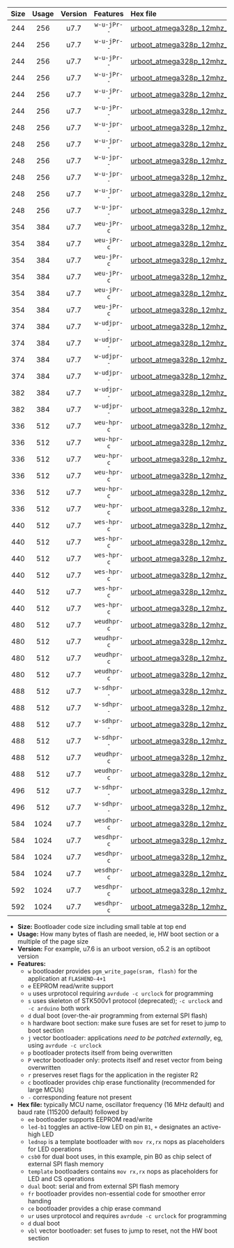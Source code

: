 |Size|Usage|Version|Features|Hex file|
|:-:|:-:|:-:|:-:|:--|
|244|256|u7.7|`w-u-jPr--`|[urboot_atmega328p_12mhz_19200bps_led+b1_ur_vbl.hex](https://raw.githubusercontent.com/stefanrueger/urboot.hex/main/mcus/atmega328p/fcpu_12mhz/19200_bps/urboot_atmega328p_12mhz_19200bps_led+b1_ur_vbl.hex)|
|244|256|u7.7|`w-u-jPr--`|[urboot_atmega328p_12mhz_19200bps_led+b5_ur_vbl.hex](https://raw.githubusercontent.com/stefanrueger/urboot.hex/main/mcus/atmega328p/fcpu_12mhz/19200_bps/urboot_atmega328p_12mhz_19200bps_led+b5_ur_vbl.hex)|
|244|256|u7.7|`w-u-jPr--`|[urboot_atmega328p_12mhz_19200bps_led+d5_ur_vbl.hex](https://raw.githubusercontent.com/stefanrueger/urboot.hex/main/mcus/atmega328p/fcpu_12mhz/19200_bps/urboot_atmega328p_12mhz_19200bps_led+d5_ur_vbl.hex)|
|244|256|u7.7|`w-u-jPr--`|[urboot_atmega328p_12mhz_19200bps_led-b1_ur_vbl.hex](https://raw.githubusercontent.com/stefanrueger/urboot.hex/main/mcus/atmega328p/fcpu_12mhz/19200_bps/urboot_atmega328p_12mhz_19200bps_led-b1_ur_vbl.hex)|
|244|256|u7.7|`w-u-jPr--`|[urboot_atmega328p_12mhz_19200bps_led-d5_ur_vbl.hex](https://raw.githubusercontent.com/stefanrueger/urboot.hex/main/mcus/atmega328p/fcpu_12mhz/19200_bps/urboot_atmega328p_12mhz_19200bps_led-d5_ur_vbl.hex)|
|244|256|u7.7|`w-u-jPr--`|[urboot_atmega328p_12mhz_19200bps_lednop_ur_vbl.hex](https://raw.githubusercontent.com/stefanrueger/urboot.hex/main/mcus/atmega328p/fcpu_12mhz/19200_bps/urboot_atmega328p_12mhz_19200bps_lednop_ur_vbl.hex)|
|248|256|u7.7|`w-u-jpr--`|[urboot_atmega328p_12mhz_19200bps_led+b1_fr_ur_vbl.hex](https://raw.githubusercontent.com/stefanrueger/urboot.hex/main/mcus/atmega328p/fcpu_12mhz/19200_bps/urboot_atmega328p_12mhz_19200bps_led+b1_fr_ur_vbl.hex)|
|248|256|u7.7|`w-u-jpr--`|[urboot_atmega328p_12mhz_19200bps_led+b5_fr_ur_vbl.hex](https://raw.githubusercontent.com/stefanrueger/urboot.hex/main/mcus/atmega328p/fcpu_12mhz/19200_bps/urboot_atmega328p_12mhz_19200bps_led+b5_fr_ur_vbl.hex)|
|248|256|u7.7|`w-u-jpr--`|[urboot_atmega328p_12mhz_19200bps_led+d5_fr_ur_vbl.hex](https://raw.githubusercontent.com/stefanrueger/urboot.hex/main/mcus/atmega328p/fcpu_12mhz/19200_bps/urboot_atmega328p_12mhz_19200bps_led+d5_fr_ur_vbl.hex)|
|248|256|u7.7|`w-u-jpr--`|[urboot_atmega328p_12mhz_19200bps_led-b1_fr_ur_vbl.hex](https://raw.githubusercontent.com/stefanrueger/urboot.hex/main/mcus/atmega328p/fcpu_12mhz/19200_bps/urboot_atmega328p_12mhz_19200bps_led-b1_fr_ur_vbl.hex)|
|248|256|u7.7|`w-u-jpr--`|[urboot_atmega328p_12mhz_19200bps_led-d5_fr_ur_vbl.hex](https://raw.githubusercontent.com/stefanrueger/urboot.hex/main/mcus/atmega328p/fcpu_12mhz/19200_bps/urboot_atmega328p_12mhz_19200bps_led-d5_fr_ur_vbl.hex)|
|248|256|u7.7|`w-u-jpr--`|[urboot_atmega328p_12mhz_19200bps_lednop_fr_ur_vbl.hex](https://raw.githubusercontent.com/stefanrueger/urboot.hex/main/mcus/atmega328p/fcpu_12mhz/19200_bps/urboot_atmega328p_12mhz_19200bps_lednop_fr_ur_vbl.hex)|
|354|384|u7.7|`weu-jPr-c`|[urboot_atmega328p_12mhz_19200bps_ee_led+b1_fr_ce_ur_vbl.hex](https://raw.githubusercontent.com/stefanrueger/urboot.hex/main/mcus/atmega328p/fcpu_12mhz/19200_bps/urboot_atmega328p_12mhz_19200bps_ee_led+b1_fr_ce_ur_vbl.hex)|
|354|384|u7.7|`weu-jPr-c`|[urboot_atmega328p_12mhz_19200bps_ee_led+b5_fr_ce_ur_vbl.hex](https://raw.githubusercontent.com/stefanrueger/urboot.hex/main/mcus/atmega328p/fcpu_12mhz/19200_bps/urboot_atmega328p_12mhz_19200bps_ee_led+b5_fr_ce_ur_vbl.hex)|
|354|384|u7.7|`weu-jPr-c`|[urboot_atmega328p_12mhz_19200bps_ee_led+d5_fr_ce_ur_vbl.hex](https://raw.githubusercontent.com/stefanrueger/urboot.hex/main/mcus/atmega328p/fcpu_12mhz/19200_bps/urboot_atmega328p_12mhz_19200bps_ee_led+d5_fr_ce_ur_vbl.hex)|
|354|384|u7.7|`weu-jPr-c`|[urboot_atmega328p_12mhz_19200bps_ee_led-b1_fr_ce_ur_vbl.hex](https://raw.githubusercontent.com/stefanrueger/urboot.hex/main/mcus/atmega328p/fcpu_12mhz/19200_bps/urboot_atmega328p_12mhz_19200bps_ee_led-b1_fr_ce_ur_vbl.hex)|
|354|384|u7.7|`weu-jPr-c`|[urboot_atmega328p_12mhz_19200bps_ee_led-d5_fr_ce_ur_vbl.hex](https://raw.githubusercontent.com/stefanrueger/urboot.hex/main/mcus/atmega328p/fcpu_12mhz/19200_bps/urboot_atmega328p_12mhz_19200bps_ee_led-d5_fr_ce_ur_vbl.hex)|
|354|384|u7.7|`weu-jPr-c`|[urboot_atmega328p_12mhz_19200bps_ee_lednop_fr_ce_ur_vbl.hex](https://raw.githubusercontent.com/stefanrueger/urboot.hex/main/mcus/atmega328p/fcpu_12mhz/19200_bps/urboot_atmega328p_12mhz_19200bps_ee_lednop_fr_ce_ur_vbl.hex)|
|374|384|u7.7|`w-udjpr--`|[urboot_atmega328p_12mhz_19200bps_led+b1_csb0_dual_ur_vbl.hex](https://raw.githubusercontent.com/stefanrueger/urboot.hex/main/mcus/atmega328p/fcpu_12mhz/19200_bps/urboot_atmega328p_12mhz_19200bps_led+b1_csb0_dual_ur_vbl.hex)|
|374|384|u7.7|`w-udjpr--`|[urboot_atmega328p_12mhz_19200bps_led+d5_csb0_dual_ur_vbl.hex](https://raw.githubusercontent.com/stefanrueger/urboot.hex/main/mcus/atmega328p/fcpu_12mhz/19200_bps/urboot_atmega328p_12mhz_19200bps_led+d5_csb0_dual_ur_vbl.hex)|
|374|384|u7.7|`w-udjpr--`|[urboot_atmega328p_12mhz_19200bps_led-b1_csb0_dual_ur_vbl.hex](https://raw.githubusercontent.com/stefanrueger/urboot.hex/main/mcus/atmega328p/fcpu_12mhz/19200_bps/urboot_atmega328p_12mhz_19200bps_led-b1_csb0_dual_ur_vbl.hex)|
|374|384|u7.7|`w-udjpr--`|[urboot_atmega328p_12mhz_19200bps_led-d5_csb0_dual_ur_vbl.hex](https://raw.githubusercontent.com/stefanrueger/urboot.hex/main/mcus/atmega328p/fcpu_12mhz/19200_bps/urboot_atmega328p_12mhz_19200bps_led-d5_csb0_dual_ur_vbl.hex)|
|382|384|u7.7|`w-udjpr--`|[urboot_atmega328p_12mhz_19200bps_led+b1_csd5_dual_ur_vbl.hex](https://raw.githubusercontent.com/stefanrueger/urboot.hex/main/mcus/atmega328p/fcpu_12mhz/19200_bps/urboot_atmega328p_12mhz_19200bps_led+b1_csd5_dual_ur_vbl.hex)|
|382|384|u7.7|`w-udjpr--`|[urboot_atmega328p_12mhz_19200bps_template_dual_ur_vbl.hex](https://raw.githubusercontent.com/stefanrueger/urboot.hex/main/mcus/atmega328p/fcpu_12mhz/19200_bps/urboot_atmega328p_12mhz_19200bps_template_dual_ur_vbl.hex)|
|336|512|u7.7|`weu-hpr-c`|[urboot_atmega328p_12mhz_19200bps_ee_led+b1_fr_ce_ur.hex](https://raw.githubusercontent.com/stefanrueger/urboot.hex/main/mcus/atmega328p/fcpu_12mhz/19200_bps/urboot_atmega328p_12mhz_19200bps_ee_led+b1_fr_ce_ur.hex)|
|336|512|u7.7|`weu-hpr-c`|[urboot_atmega328p_12mhz_19200bps_ee_led+b5_fr_ce_ur.hex](https://raw.githubusercontent.com/stefanrueger/urboot.hex/main/mcus/atmega328p/fcpu_12mhz/19200_bps/urboot_atmega328p_12mhz_19200bps_ee_led+b5_fr_ce_ur.hex)|
|336|512|u7.7|`weu-hpr-c`|[urboot_atmega328p_12mhz_19200bps_ee_led+d5_fr_ce_ur.hex](https://raw.githubusercontent.com/stefanrueger/urboot.hex/main/mcus/atmega328p/fcpu_12mhz/19200_bps/urboot_atmega328p_12mhz_19200bps_ee_led+d5_fr_ce_ur.hex)|
|336|512|u7.7|`weu-hpr-c`|[urboot_atmega328p_12mhz_19200bps_ee_led-b1_fr_ce_ur.hex](https://raw.githubusercontent.com/stefanrueger/urboot.hex/main/mcus/atmega328p/fcpu_12mhz/19200_bps/urboot_atmega328p_12mhz_19200bps_ee_led-b1_fr_ce_ur.hex)|
|336|512|u7.7|`weu-hpr-c`|[urboot_atmega328p_12mhz_19200bps_ee_led-d5_fr_ce_ur.hex](https://raw.githubusercontent.com/stefanrueger/urboot.hex/main/mcus/atmega328p/fcpu_12mhz/19200_bps/urboot_atmega328p_12mhz_19200bps_ee_led-d5_fr_ce_ur.hex)|
|336|512|u7.7|`weu-hpr-c`|[urboot_atmega328p_12mhz_19200bps_ee_lednop_fr_ce_ur.hex](https://raw.githubusercontent.com/stefanrueger/urboot.hex/main/mcus/atmega328p/fcpu_12mhz/19200_bps/urboot_atmega328p_12mhz_19200bps_ee_lednop_fr_ce_ur.hex)|
|440|512|u7.7|`wes-hpr-c`|[urboot_atmega328p_12mhz_19200bps_ee_led+b1_fr_ce.hex](https://raw.githubusercontent.com/stefanrueger/urboot.hex/main/mcus/atmega328p/fcpu_12mhz/19200_bps/urboot_atmega328p_12mhz_19200bps_ee_led+b1_fr_ce.hex)|
|440|512|u7.7|`wes-hpr-c`|[urboot_atmega328p_12mhz_19200bps_ee_led+b5_fr_ce.hex](https://raw.githubusercontent.com/stefanrueger/urboot.hex/main/mcus/atmega328p/fcpu_12mhz/19200_bps/urboot_atmega328p_12mhz_19200bps_ee_led+b5_fr_ce.hex)|
|440|512|u7.7|`wes-hpr-c`|[urboot_atmega328p_12mhz_19200bps_ee_led+d5_fr_ce.hex](https://raw.githubusercontent.com/stefanrueger/urboot.hex/main/mcus/atmega328p/fcpu_12mhz/19200_bps/urboot_atmega328p_12mhz_19200bps_ee_led+d5_fr_ce.hex)|
|440|512|u7.7|`wes-hpr-c`|[urboot_atmega328p_12mhz_19200bps_ee_led-b1_fr_ce.hex](https://raw.githubusercontent.com/stefanrueger/urboot.hex/main/mcus/atmega328p/fcpu_12mhz/19200_bps/urboot_atmega328p_12mhz_19200bps_ee_led-b1_fr_ce.hex)|
|440|512|u7.7|`wes-hpr-c`|[urboot_atmega328p_12mhz_19200bps_ee_led-d5_fr_ce.hex](https://raw.githubusercontent.com/stefanrueger/urboot.hex/main/mcus/atmega328p/fcpu_12mhz/19200_bps/urboot_atmega328p_12mhz_19200bps_ee_led-d5_fr_ce.hex)|
|440|512|u7.7|`wes-hpr-c`|[urboot_atmega328p_12mhz_19200bps_ee_lednop_fr_ce.hex](https://raw.githubusercontent.com/stefanrueger/urboot.hex/main/mcus/atmega328p/fcpu_12mhz/19200_bps/urboot_atmega328p_12mhz_19200bps_ee_lednop_fr_ce.hex)|
|480|512|u7.7|`weudhpr-c`|[urboot_atmega328p_12mhz_19200bps_ee_led+b1_csb0_dual_fr_ce_ur.hex](https://raw.githubusercontent.com/stefanrueger/urboot.hex/main/mcus/atmega328p/fcpu_12mhz/19200_bps/urboot_atmega328p_12mhz_19200bps_ee_led+b1_csb0_dual_fr_ce_ur.hex)|
|480|512|u7.7|`weudhpr-c`|[urboot_atmega328p_12mhz_19200bps_ee_led+d5_csb0_dual_fr_ce_ur.hex](https://raw.githubusercontent.com/stefanrueger/urboot.hex/main/mcus/atmega328p/fcpu_12mhz/19200_bps/urboot_atmega328p_12mhz_19200bps_ee_led+d5_csb0_dual_fr_ce_ur.hex)|
|480|512|u7.7|`weudhpr-c`|[urboot_atmega328p_12mhz_19200bps_ee_led-b1_csb0_dual_fr_ce_ur.hex](https://raw.githubusercontent.com/stefanrueger/urboot.hex/main/mcus/atmega328p/fcpu_12mhz/19200_bps/urboot_atmega328p_12mhz_19200bps_ee_led-b1_csb0_dual_fr_ce_ur.hex)|
|480|512|u7.7|`weudhpr-c`|[urboot_atmega328p_12mhz_19200bps_ee_led-d5_csb0_dual_fr_ce_ur.hex](https://raw.githubusercontent.com/stefanrueger/urboot.hex/main/mcus/atmega328p/fcpu_12mhz/19200_bps/urboot_atmega328p_12mhz_19200bps_ee_led-d5_csb0_dual_fr_ce_ur.hex)|
|488|512|u7.7|`w-sdhpr--`|[urboot_atmega328p_12mhz_19200bps_led+b1_csb0_dual_fr.hex](https://raw.githubusercontent.com/stefanrueger/urboot.hex/main/mcus/atmega328p/fcpu_12mhz/19200_bps/urboot_atmega328p_12mhz_19200bps_led+b1_csb0_dual_fr.hex)|
|488|512|u7.7|`w-sdhpr--`|[urboot_atmega328p_12mhz_19200bps_led+d5_csb0_dual_fr.hex](https://raw.githubusercontent.com/stefanrueger/urboot.hex/main/mcus/atmega328p/fcpu_12mhz/19200_bps/urboot_atmega328p_12mhz_19200bps_led+d5_csb0_dual_fr.hex)|
|488|512|u7.7|`w-sdhpr--`|[urboot_atmega328p_12mhz_19200bps_led-b1_csb0_dual_fr.hex](https://raw.githubusercontent.com/stefanrueger/urboot.hex/main/mcus/atmega328p/fcpu_12mhz/19200_bps/urboot_atmega328p_12mhz_19200bps_led-b1_csb0_dual_fr.hex)|
|488|512|u7.7|`w-sdhpr--`|[urboot_atmega328p_12mhz_19200bps_led-d5_csb0_dual_fr.hex](https://raw.githubusercontent.com/stefanrueger/urboot.hex/main/mcus/atmega328p/fcpu_12mhz/19200_bps/urboot_atmega328p_12mhz_19200bps_led-d5_csb0_dual_fr.hex)|
|488|512|u7.7|`weudhpr-c`|[urboot_atmega328p_12mhz_19200bps_ee_led+b1_csd5_dual_fr_ce_ur.hex](https://raw.githubusercontent.com/stefanrueger/urboot.hex/main/mcus/atmega328p/fcpu_12mhz/19200_bps/urboot_atmega328p_12mhz_19200bps_ee_led+b1_csd5_dual_fr_ce_ur.hex)|
|488|512|u7.7|`weudhpr-c`|[urboot_atmega328p_12mhz_19200bps_ee_template_dual_fr_ce_ur.hex](https://raw.githubusercontent.com/stefanrueger/urboot.hex/main/mcus/atmega328p/fcpu_12mhz/19200_bps/urboot_atmega328p_12mhz_19200bps_ee_template_dual_fr_ce_ur.hex)|
|496|512|u7.7|`w-sdhpr--`|[urboot_atmega328p_12mhz_19200bps_led+b1_csd5_dual_fr.hex](https://raw.githubusercontent.com/stefanrueger/urboot.hex/main/mcus/atmega328p/fcpu_12mhz/19200_bps/urboot_atmega328p_12mhz_19200bps_led+b1_csd5_dual_fr.hex)|
|496|512|u7.7|`w-sdhpr--`|[urboot_atmega328p_12mhz_19200bps_template_dual_fr.hex](https://raw.githubusercontent.com/stefanrueger/urboot.hex/main/mcus/atmega328p/fcpu_12mhz/19200_bps/urboot_atmega328p_12mhz_19200bps_template_dual_fr.hex)|
|584|1024|u7.7|`wesdhpr-c`|[urboot_atmega328p_12mhz_19200bps_ee_led+b1_csb0_dual_fr_ce.hex](https://raw.githubusercontent.com/stefanrueger/urboot.hex/main/mcus/atmega328p/fcpu_12mhz/19200_bps/urboot_atmega328p_12mhz_19200bps_ee_led+b1_csb0_dual_fr_ce.hex)|
|584|1024|u7.7|`wesdhpr-c`|[urboot_atmega328p_12mhz_19200bps_ee_led+d5_csb0_dual_fr_ce.hex](https://raw.githubusercontent.com/stefanrueger/urboot.hex/main/mcus/atmega328p/fcpu_12mhz/19200_bps/urboot_atmega328p_12mhz_19200bps_ee_led+d5_csb0_dual_fr_ce.hex)|
|584|1024|u7.7|`wesdhpr-c`|[urboot_atmega328p_12mhz_19200bps_ee_led-b1_csb0_dual_fr_ce.hex](https://raw.githubusercontent.com/stefanrueger/urboot.hex/main/mcus/atmega328p/fcpu_12mhz/19200_bps/urboot_atmega328p_12mhz_19200bps_ee_led-b1_csb0_dual_fr_ce.hex)|
|584|1024|u7.7|`wesdhpr-c`|[urboot_atmega328p_12mhz_19200bps_ee_led-d5_csb0_dual_fr_ce.hex](https://raw.githubusercontent.com/stefanrueger/urboot.hex/main/mcus/atmega328p/fcpu_12mhz/19200_bps/urboot_atmega328p_12mhz_19200bps_ee_led-d5_csb0_dual_fr_ce.hex)|
|592|1024|u7.7|`wesdhpr-c`|[urboot_atmega328p_12mhz_19200bps_ee_led+b1_csd5_dual_fr_ce.hex](https://raw.githubusercontent.com/stefanrueger/urboot.hex/main/mcus/atmega328p/fcpu_12mhz/19200_bps/urboot_atmega328p_12mhz_19200bps_ee_led+b1_csd5_dual_fr_ce.hex)|
|592|1024|u7.7|`wesdhpr-c`|[urboot_atmega328p_12mhz_19200bps_ee_template_dual_fr_ce.hex](https://raw.githubusercontent.com/stefanrueger/urboot.hex/main/mcus/atmega328p/fcpu_12mhz/19200_bps/urboot_atmega328p_12mhz_19200bps_ee_template_dual_fr_ce.hex)|

- **Size:** Bootloader code size including small table at top end
- **Usage:** How many bytes of flash are needed, ie, HW boot section or a multiple of the page size
- **Version:** For example, u7.6 is an urboot version, o5.2 is an optiboot version
- **Features:**
  + `w` bootloader provides `pgm_write_page(sram, flash)` for the application at `FLASHEND-4+1`
  + `e` EEPROM read/write support
  + `u` uses urprotocol requiring `avrdude -c urclock` for programming
  + `s` uses skeleton of STK500v1 protocol (deprecated); `-c urclock` and `-c arduino` both work
  + `d` dual boot (over-the-air programming from external SPI flash)
  + `h` hardware boot section: make sure fuses are set for reset to jump to boot section
  + `j` vector bootloader: applications *need to be patched externally*, eg, using `avrdude -c urclock`
  + `p` bootloader protects itself from being overwritten
  + `P` vector bootloader only: protects itself and reset vector from being overwritten
  + `r` preserves reset flags for the application in the register R2
  + `c` bootloader provides chip erase functionality (recommended for large MCUs)
  + `-` corresponding feature not present
- **Hex file:** typically MCU name, oscillator frequency (16 MHz default) and baud rate (115200 default) followed by
  + `ee` bootloader supports EEPROM read/write
  + `led-b1` toggles an active-low LED on pin `B1`, `+` designates an active-high LED
  + `lednop` is a template bootloader with `mov rx,rx` nops as placeholders for LED operations
  + `csb0` for dual boot uses, in this example, pin B0 as chip select of external SPI flash memory
  + `template` bootloaders contains `mov rx,rx` nops as placeholders for LED and CS operations
  + `dual` boot: serial and from external SPI flash memory
  + `fr` bootloader provides non-essential code for smoother error handing
  + `ce` bootloader provides a chip erase command
  + `ur` uses urprotocol and requires `avrdude -c urclock` for programming
  + `d` dual boot
  + `vbl` vector bootloader: set fuses to jump to reset, not the HW boot section
